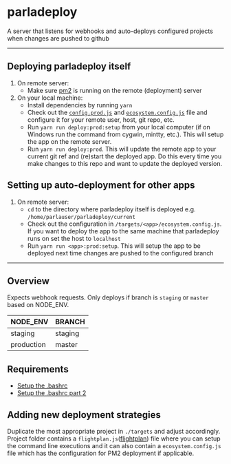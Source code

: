 # parladeploy
A server that listens for webhooks and auto-deploys configured projects when changes are pushed to github

---

## Deploying parladeploy itself
1. On remote server:
    - Make sure [pm2](https://github.com/Unitech/pm2) is running on the remote (deployment) server
2. On your local machine:
    - Install dependencies by running `yarn`
    - Check out the [`config.prod.js`](./config.prod.js) and [`ecosystem.config.js`](./ecosystem.config.js) file and configure it for your remote user, host, git repo, etc.
    - Run `yarn run deploy:prod:setup` from your local computer (if on Windows run the command from cygwin, mintty, etc.). This will setup the app on the remote server.
    - Run `yarn run deploy:prod`. This will update the remote app to your current git ref and (re)start the deployed app. Do this every time you make changes to this repo and want to update the deployed version.

## Setting up auto-deployment for other apps
1. On remote server:
    - `cd` to the directory where parladeploy itself is deployed e.g. `/home/parlauser/parladeploy/current`
    - Check out the configuration in `/targets/<app>/ecosystem.config.js`. If you want to deploy the app to the same machine that parladeploy runs on set the host to `localhost`
    - Run `yarn run <app>:prod:setup`. This will setup the app to be deployed next time changes are pushed to the configured branch

---

## Overview
Expects webhook requests. Only deploys if branch is `staging` or `master` based on NODE_ENV.

|NODE_ENV  |BRANCH  |
|----------|--------|
|staging   |staging |
|production|master  |

## Requirements

- [Setup the .bashrc](https://github.com/Unitech/pm2/issues/1887#issuecomment-327085935)
- [Setup the .bashrc part 2](https://github.com/Unitech/pm2/issues/1887#issuecomment-327085935)

## Adding new deployment strategies

Duplicate the most appropriate project in `./targets` and adjust accordingly. Project folder contains a `flightplan.js`([flightplan](https://github.com/pstadler/flightplan)) file where you can setup the command line executions and it can also contain a `ecosystem.config.js` file which has the configuration for PM2 deployment if applicable.
